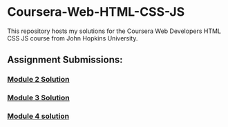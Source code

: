 # Coursera-Web-HTML-CSS-JS

This repository hosts my solutions for the Coursera Web Developers HTML CSS JS course from John Hopkins University.

## Assignment Submissions:

### [Module 2 Solution](https://gwazul97.github.io/Coursera-Web-HTML-CSS-JS/Module2-Solution/)

### [Module 3 Solution](https://gwazul97.github.io/Coursera-Web-HTML-CSS-JS/Module3-Solution/) 

### [Module 4 solution](https://gwazul97.github.io/Coursera-Web-HTML-CSS-JS/Module4-Solution/)
